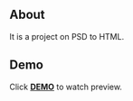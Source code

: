 ## About

It is a project on PSD to HTML.

## Demo
Click <a href=""><b>DEMO</b></a> to watch preview.
